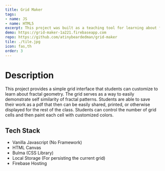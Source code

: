 ```yaml
---
title: Grid Maker
tags: 
- name: JS
- name: HTML5
excerpt: This project was built as a teaching tool for learning about fractal geometry, although it can be used for other purposes. It was built for my partner (who is a math teacher) to use with her students.
demo: https://grid-maker-1a221.firebaseapp.com
repo: https://github.com/atinybeardedman/grid-maker
tile: ./tile.jpg
icon: fas,th
order: 3
---
```

# Description
This project provides a simple grid interface that students can customize to learn about fractal geometry. The grid serves as a way to easily demonstrate self similarity of fractal patterns. Students are able to save their work as a pdf that then can be easily shared, printed, or otherwise displayed for the rest of the class. Students can control the number of grid cells and then paint each cell with customized colors.

## Tech Stack
- Vanilla Javascript (No Framework)
- HTML Canvas
- Bulma (CSS Library)
- Local Storage (For persisting the current grid)
- Firebase Hosting

